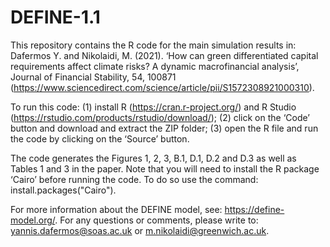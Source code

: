 # DEFINE-1.1
This repository contains the R code for the main simulation results in: Dafermos Y. and Nikolaidi, M. (2021). ‘How can green differentiated capital requirements affect climate risks? A dynamic macrofinancial analysis’, Journal of Financial Stability, 54, 100871 (https://www.sciencedirect.com/science/article/pii/S1572308921000310).

To run this code: (1) install R (https://cran.r-project.org/) and R Studio (https://rstudio.com/products/rstudio/download/); (2) click on the ‘Code’ button and download and extract the ZIP folder; (3) open the R file and run the code by clicking on the ‘Source’ button.

The code generates the Figures 1, 2, 3, B.1, D.1, D.2 and D.3 as well as Tables 1 and 3 in the paper. Note that you will need to install the R package ‘Cairo’ before running the code. To do so use the command: install.packages("Cairo").

For more information about the DEFINE model, see: https://define-model.org/. For any questions or comments, please write to: yannis.dafermos@soas.ac.uk or m.nikolaidi@greenwich.ac.uk. 
